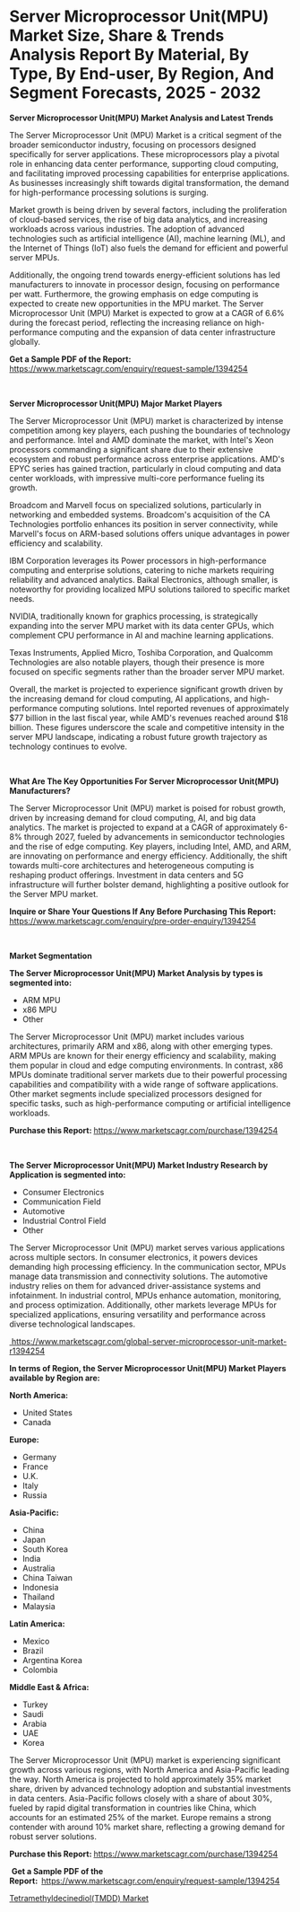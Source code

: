 <p><h1>Server Microprocessor Unit(MPU) Market Size, Share & Trends Analysis Report By Material, By Type, By End-user, By Region, And Segment Forecasts, 2025 - 2032</h1></p><p><strong>Server Microprocessor Unit(MPU) Market Analysis and Latest Trends</strong></p>
<p><p>The Server Microprocessor Unit (MPU) Market is a critical segment of the broader semiconductor industry, focusing on processors designed specifically for server applications. These microprocessors play a pivotal role in enhancing data center performance, supporting cloud computing, and facilitating improved processing capabilities for enterprise applications. As businesses increasingly shift towards digital transformation, the demand for high-performance processing solutions is surging.</p><p>Market growth is being driven by several factors, including the proliferation of cloud-based services, the rise of big data analytics, and increasing workloads across various industries. The adoption of advanced technologies such as artificial intelligence (AI), machine learning (ML), and the Internet of Things (IoT) also fuels the demand for efficient and powerful server MPUs.</p><p>Additionally, the ongoing trend towards energy-efficient solutions has led manufacturers to innovate in processor design, focusing on performance per watt. Furthermore, the growing emphasis on edge computing is expected to create new opportunities in the MPU market. The Server Microprocessor Unit (MPU) Market is expected to grow at a CAGR of 6.6% during the forecast period, reflecting the increasing reliance on high-performance computing and the expansion of data center infrastructure globally.</p></p>
<p><strong>Get a Sample PDF of the Report:&nbsp;</strong> <a href="https://www.marketscagr.com/enquiry/request-sample/1394254?utm_campaign=2465&utm_medium=2&utm_source=Github&utm_content=ia&utm_term=22032025&utm_id=server-microprocessor-unitmpu">https://www.marketscagr.com/enquiry/request-sample/1394254</a></p>
<p>&nbsp;</p>
<p><strong>Server Microprocessor Unit(MPU) Major Market Players</strong></p>
<p><p>The Server Microprocessor Unit (MPU) market is characterized by intense competition among key players, each pushing the boundaries of technology and performance. Intel and AMD dominate the market, with Intel's Xeon processors commanding a significant share due to their extensive ecosystem and robust performance across enterprise applications. AMD's EPYC series has gained traction, particularly in cloud computing and data center workloads, with impressive multi-core performance fueling its growth.</p><p>Broadcom and Marvell focus on specialized solutions, particularly in networking and embedded systems. Broadcom's acquisition of the CA Technologies portfolio enhances its position in server connectivity, while Marvell's focus on ARM-based solutions offers unique advantages in power efficiency and scalability.</p><p>IBM Corporation leverages its Power processors in high-performance computing and enterprise solutions, catering to niche markets requiring reliability and advanced analytics. Baikal Electronics, although smaller, is noteworthy for providing localized MPU solutions tailored to specific market needs.</p><p>NVIDIA, traditionally known for graphics processing, is strategically expanding into the server MPU market with its data center GPUs, which complement CPU performance in AI and machine learning applications.</p><p>Texas Instruments, Applied Micro, Toshiba Corporation, and Qualcomm Technologies are also notable players, though their presence is more focused on specific segments rather than the broader server MPU market.</p><p>Overall, the market is projected to experience significant growth driven by the increasing demand for cloud computing, AI applications, and high-performance computing solutions. Intel reported revenues of approximately $77 billion in the last fiscal year, while AMD's revenues reached around $18 billion. These figures underscore the scale and competitive intensity in the server MPU landscape, indicating a robust future growth trajectory as technology continues to evolve.</p></p>
<p>&nbsp;</p>
<p><strong>What Are The Key Opportunities For Server Microprocessor Unit(MPU) Manufacturers?</strong></p>
<p><p>The Server Microprocessor Unit (MPU) market is poised for robust growth, driven by increasing demand for cloud computing, AI, and big data analytics. The market is projected to expand at a CAGR of approximately 6-8% through 2027, fueled by advancements in semiconductor technologies and the rise of edge computing. Key players, including Intel, AMD, and ARM, are innovating on performance and energy efficiency. Additionally, the shift towards multi-core architectures and heterogeneous computing is reshaping product offerings. Investment in data centers and 5G infrastructure will further bolster demand, highlighting a positive outlook for the Server MPU market.</p></p>
<p><strong>Inquire or Share Your Questions If Any Before Purchasing This Report:</strong> <a href="https://www.marketscagr.com/enquiry/pre-order-enquiry/1394254?utm_campaign=2465&utm_medium=2&utm_source=Github&utm_content=ia&utm_term=22032025&utm_id=server-microprocessor-unitmpu">https://www.marketscagr.com/enquiry/pre-order-enquiry/1394254</a></p>
<p>&nbsp;</p>
<p><strong>Market Segmentation</strong></p>
<p><strong>The Server Microprocessor Unit(MPU) Market Analysis by types is segmented into:</strong></p>
<p><ul><li>ARM MPU</li><li>x86 MPU</li><li>Other</li></ul></p>
<p><p>The Server Microprocessor Unit (MPU) market includes various architectures, primarily ARM and x86, along with other emerging types. ARM MPUs are known for their energy efficiency and scalability, making them popular in cloud and edge computing environments. In contrast, x86 MPUs dominate traditional server markets due to their powerful processing capabilities and compatibility with a wide range of software applications. Other market segments include specialized processors designed for specific tasks, such as high-performance computing or artificial intelligence workloads.</p></p>
<p><strong>Purchase this Report:&nbsp;</strong><a href="https://www.marketscagr.com/purchase/1394254?utm_campaign=2465&utm_medium=2&utm_source=Github&utm_content=ia&utm_term=22032025&utm_id=server-microprocessor-unitmpu">https://www.marketscagr.com/purchase/1394254</a></p>
<p>&nbsp;</p>
<p><strong>The Server Microprocessor Unit(MPU) Market Industry Research by Application is segmented into:</strong></p>
<p><ul><li>Consumer Electronics</li><li>Communication Field</li><li>Automotive</li><li>Industrial Control Field</li><li>Other</li></ul></p>
<p><p>The Server Microprocessor Unit (MPU) market serves various applications across multiple sectors. In consumer electronics, it powers devices demanding high processing efficiency. In the communication sector, MPUs manage data transmission and connectivity solutions. The automotive industry relies on them for advanced driver-assistance systems and infotainment. In industrial control, MPUs enhance automation, monitoring, and process optimization. Additionally, other markets leverage MPUs for specialized applications, ensuring versatility and performance across diverse technological landscapes.</p></p>
<p><a href="https://www.marketscagr.com/global-server-microprocessor-unit-market-r1394254?utm_campaign=2465&utm_medium=2&utm_source=Github&utm_content=ia&utm_term=22032025&utm_id=server-microprocessor-unitmpu">&nbsp;https://www.marketscagr.com/global-server-microprocessor-unit-market-r1394254</a></p>
<p><strong>In terms of Region, the Server Microprocessor Unit(MPU) Market Players available by Region are:</strong></p>
<p>
    <p> <strong> North America: </strong>
        <ul>
            <li>United States</li>
            <li>Canada</li>
        </ul>
        </p> 
    <p> <strong> Europe: </strong>
        <ul>
            <li>Germany</li>
            <li>France</li>
            <li>U.K.</li>
            <li>Italy</li>
            <li>Russia</li>
        </ul>
        </p> 
    <p> <strong> Asia-Pacific: </strong>
        <ul>
            <li>China</li>
            <li>Japan</li>
            <li>South Korea</li>
            <li>India</li>
            <li>Australia</li>
            <li>China Taiwan</li>
            <li>Indonesia</li>
            <li>Thailand</li>
            <li>Malaysia</li>
        </ul>
        </p> 
    <p> <strong> Latin America: </strong>
        <ul>
            <li>Mexico</li>
            <li>Brazil</li>
            <li>Argentina Korea</li>
            <li>Colombia</li>
        </ul>
        </p> 
    <p> <strong> Middle East & Africa: </strong>
        <ul>
            <li>Turkey</li>
            <li>Saudi</li>
            <li>Arabia</li>
            <li>UAE</li>
            <li>Korea</li>
        </ul>
    </p>
    </p>
<p><p>The Server Microprocessor Unit (MPU) market is experiencing significant growth across various regions, with North America and Asia-Pacific leading the way. North America is projected to hold approximately 35% market share, driven by advanced technology adoption and substantial investments in data centers. Asia-Pacific follows closely with a share of about 30%, fueled by rapid digital transformation in countries like China, which accounts for an estimated 25% of the market. Europe remains a strong contender with around 10% market share, reflecting a growing demand for robust server solutions.</p></p>
<p><strong>Purchase this Report: </strong><a href="https://www.marketscagr.com/purchase/1394254?utm_campaign=2465&utm_medium=2&utm_source=Github&utm_content=ia&utm_term=22032025&utm_id=server-microprocessor-unitmpu">https://www.marketscagr.com/purchase/1394254</a></p>
<p>&nbsp;<strong>Get a Sample PDF of the Report:&nbsp;&nbsp;</strong><a href="https://www.marketscagr.com/enquiry/request-sample/1394254?utm_campaign=2465&utm_medium=2&utm_source=Github&utm_content=ia&utm_term=22032025&utm_id=server-microprocessor-unitmpu">https://www.marketscagr.com/enquiry/request-sample/1394254</a></p>
<p><strong></strong></p>
<p><p><a href="https://github.com/sherikacas30/Market-Research-Report-List-1/blob/main/tetramethyldecinedioltmdd-market.md?utm_campaign=2465&utm_medium=2&utm_source=Github&utm_content=ia&utm_term=22032025&utm_id=server-microprocessor-unitmpu">Tetramethyldecinediol(TMDD) Market</a></p></p>